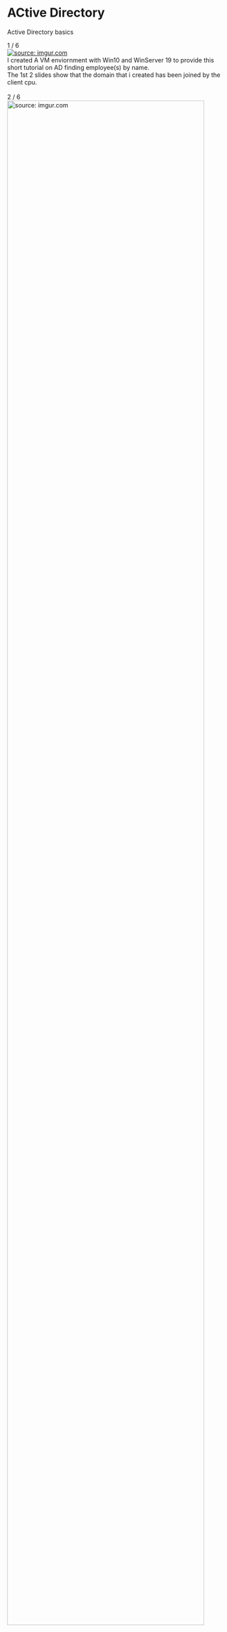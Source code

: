 # ACtive Directory
Active Directory basics


<!-- Container for the image gallery -->
<div class="container">

  <!-- Full-width images with number text -->
  <div class="mySlides">
    <div class="numbertext">1 / 6</div>
      <a href="https://imgur.com/UFW9guK"><img src="https://i.imgur.com/UFW9guK.png" title="source: imgur.com" /></a>  <br />
      I created A VM enviornment with Win10 and WinServer 19 to provide this short tutorial on AD finding employee(s) by name.  <br />
    The 1st 2 slides show that the domain that i created has been joined by the client cpu.
     <br />
     <br />
  </div>

  <div class="mySlides">
    <div class="numbertext">2 / 6</div>
<a href="https://imgur.com/JXmS7xb"><img src="https://i.imgur.com/JXmS7xb.png" style="width:95%" title="source: imgur.com" /></a> 
  
  </div>

  <div class="mySlides">
    <div class="numbertext">3 / 6</div>
<a href="https://imgur.com/RGpF3Dc"><img src="https://i.imgur.com/RGpF3Dc.png" title="source: imgur.com" /></a>  </div>

  <div class="mySlides">
    <div class="numbertext">4 / 6</div>
<a href="https://imgur.com/aZgKGHH"><img src="https://i.imgur.com/aZgKGHH.png" title="source: imgur.com" /></a>
  </div>

  <div class="mySlides">
    <div class="numbertext">5 / 6</div>
<a href="https://imgur.com/bJFNMRa"><img src="https://i.imgur.com/bJFNMRa.png" title="source: imgur.com" /></a>
  </div>

  <div class="mySlides">
    <div class="numbertext">6 / 6</div>
<a href="https://imgur.com/HO6e4eK"><img src="https://i.imgur.com/HO6e4eK.png" title="source: imgur.com" /></a>
  </div>

  <!-- Next and previous buttons -->
  <a class="prev" onclick="plusSlides(-1)">&#10094;</a>
  <a class="next" onclick="plusSlides(1)">&#10095;</a>

  <!-- Image text -->
  <div class="caption-container">
    <p id="caption"></p>
  </div>

  
  </div>
</div>
